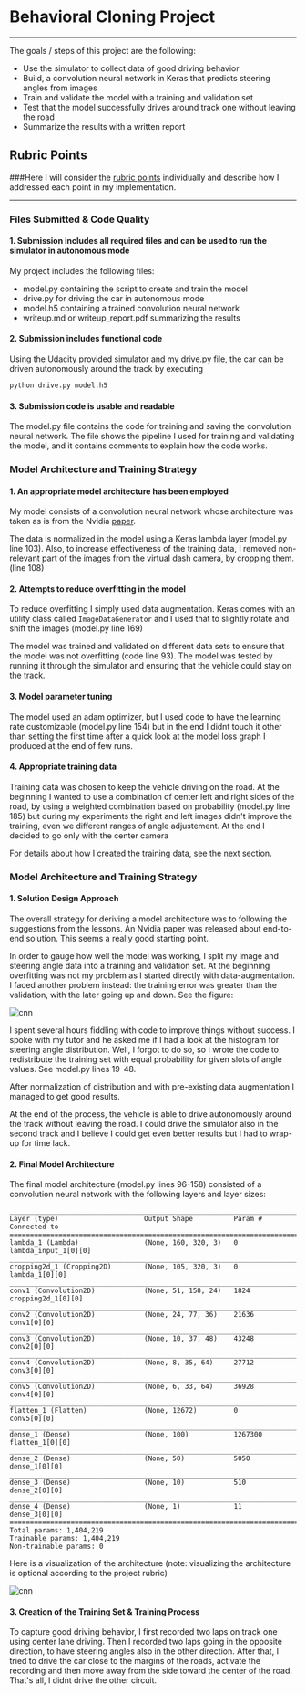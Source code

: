 # Behavioral Cloning Project
___

The goals / steps of this project are the following:

* Use the simulator to collect data of good driving behavior
* Build, a convolution neural network in Keras that predicts steering angles from images
* Train and validate the model with a training and validation set
* Test that the model successfully drives around track one without leaving the road
* Summarize the results with a written report


[//]: # (Image References)
[image1]: ./images/cnn.png "CNN" 
[image2]: ./images/model_loss.png "CNN"


## Rubric Points
###Here I will consider the [rubric points](https://review.udacity.com/#!/rubrics/432/view) individually and describe how I addressed each point in my implementation.  

---
### Files Submitted & Code Quality

#### 1. Submission includes all required files and can be used to run the simulator in autonomous mode

My project includes the following files:
* model.py containing the script to create and train the model
* drive.py for driving the car in autonomous mode
* model.h5 containing a trained convolution neural network 
* writeup.md or writeup_report.pdf summarizing the results

#### 2. Submission includes functional code
Using the Udacity provided simulator and my drive.py file, the car can be driven autonomously around the track by executing 
```sh
python drive.py model.h5
```

#### 3. Submission code is usable and readable

The model.py file contains the code for training and saving the convolution neural network. The file shows the pipeline I used for training and validating the model, and it contains comments to explain how the code works.

### Model Architecture and Training Strategy

#### 1. An appropriate model architecture has been employed

My model consists of a convolution neural network whose architecture was taken as is from the Nvidia [paper](https://images.nvidia.com/content/tegra/automotive/images/2016/solutions/pdf/end-to-end-dl-using-px.pdf).

The data is normalized in the model using a Keras lambda layer (model.py line 103). Also, to increase effectiveness of the training data, I removed non-relevant part of the images from the virtual dash camera, by cropping them. (line 108) 

#### 2. Attempts to reduce overfitting in the model

To reduce overfitting I simply used data augmentation.  Keras comes with an utility class called `ImageDataGenerator` and I used that to slightly rotate and shift the images (model.py line 169) 

The model was trained and validated on different data sets to ensure that the model was not overfitting (code line 93). The model was tested by running it through the simulator and ensuring that the vehicle could stay on the track.

#### 3. Model parameter tuning

The model used an adam optimizer, but I used code to have the learning rate customizable (model.py line 154) but in the end I didnt touch it other than setting the first time after a quick look at the model loss graph I produced at the end of few runs.

#### 4. Appropriate training data

Training data was chosen to keep the vehicle driving on the road. At the beginning I wanted to use a combination of center left and right sides of the road, by using a weighted combination based on probability (model.py line 185) but during my experiments the right and left images didn't improve the training, even we different ranges of angle adjustement. At the end I decided to go only with the center camera 

For details about how I created the training data, see the next section. 

### Model Architecture and Training Strategy

#### 1. Solution Design Approach

The overall strategy for deriving a model architecture was to following the suggestions from the lessons. An Nvidia paper was released about end-to-end solution. This seems a really good starting point.

In order to gauge how well the model was working, I split my image and steering angle data into a training and validation set. At the beginning overfitting was not my problem as I started directly with data-augmentation. I faced another problem instead: the training error was greater than the validation, with the later going up and down. See the figure:

![cnn][image2]

I spent several hours fiddling with code to improve things without success. I spoke with my tutor and he asked me if I had a look at the histogram for steering angle distribution. Well, I forgot to do so, so I wrote the code to redistribute the training set with equal probability for given slots of angle values. See model.py lines 19-48.  

After normalization of distribution and with pre-existing data augmentation I managed to get good results. 

At the end of the process, the vehicle is able to drive autonomously around the track without leaving the road.  I could drive the simulator also in the second track and I believe I could get even better results but I had to wrap-up for time lack.

#### 2. Final Model Architecture

The final model architecture (model.py lines 96-158) consisted of a convolution neural network with the following layers and layer sizes: 

```
____________________________________________________________________________________________________
Layer (type)                     Output Shape          Param #     Connected to                     
====================================================================================================
lambda_1 (Lambda)                (None, 160, 320, 3)   0           lambda_input_1[0][0]             
____________________________________________________________________________________________________
cropping2d_1 (Cropping2D)        (None, 105, 320, 3)   0           lambda_1[0][0]                   
____________________________________________________________________________________________________
conv1 (Convolution2D)            (None, 51, 158, 24)   1824        cropping2d_1[0][0]               
____________________________________________________________________________________________________
conv2 (Convolution2D)            (None, 24, 77, 36)    21636       conv1[0][0]                      
____________________________________________________________________________________________________
conv3 (Convolution2D)            (None, 10, 37, 48)    43248       conv2[0][0]                      
____________________________________________________________________________________________________
conv4 (Convolution2D)            (None, 8, 35, 64)     27712       conv3[0][0]                      
____________________________________________________________________________________________________
conv5 (Convolution2D)            (None, 6, 33, 64)     36928       conv4[0][0]                      
____________________________________________________________________________________________________
flatten_1 (Flatten)              (None, 12672)         0           conv5[0][0]                      
____________________________________________________________________________________________________
dense_1 (Dense)                  (None, 100)           1267300     flatten_1[0][0]                  
____________________________________________________________________________________________________
dense_2 (Dense)                  (None, 50)            5050        dense_1[0][0]                    
____________________________________________________________________________________________________
dense_3 (Dense)                  (None, 10)            510         dense_2[0][0]                    
____________________________________________________________________________________________________
dense_4 (Dense)                  (None, 1)             11          dense_3[0][0]                    
====================================================================================================
Total params: 1,404,219
Trainable params: 1,404,219
Non-trainable params: 0
```

Here is a visualization of the architecture (note: visualizing the architecture is optional according to the project rubric)

![cnn][image1]

#### 3. Creation of the Training Set & Training Process

To capture good driving behavior, I first recorded two laps on track one using center lane driving. Then I recorded two laps going in the opposite direction, to have steering angles also in the other direction. After that, I tried to drive the car close to the margins of the roads, activate the recording and then move away from the side toward the center of the road. That's all, I didnt drive the other circuit. 
